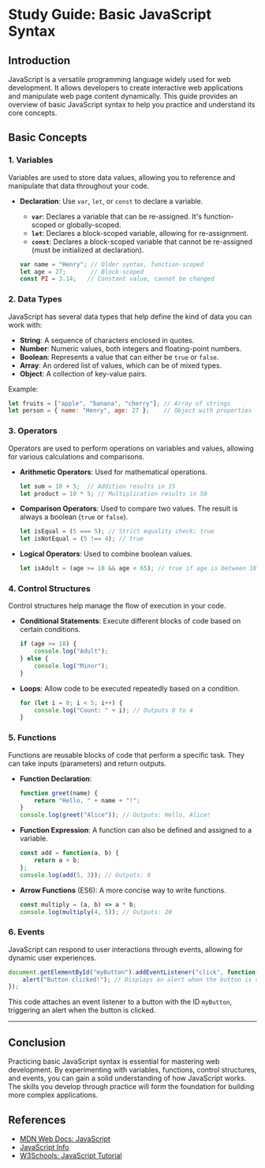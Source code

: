 # Study Guide: Basic JavaScript Syntax

## Introduction

JavaScript is a versatile programming language widely used for web development. It allows developers to create interactive web applications and manipulate web page content dynamically. This guide provides an overview of basic JavaScript syntax to help you practice and understand its core concepts.

## Basic Concepts

### 1. Variables
Variables are used to store data values, allowing you to reference and manipulate that data throughout your code.

- **Declaration**: Use `var`, `let`, or `const` to declare a variable.
  
  - **`var`**: Declares a variable that can be re-assigned. It's function-scoped or globally-scoped.
  - **`let`**: Declares a block-scoped variable, allowing for re-assignment.
  - **`const`**: Declares a block-scoped variable that cannot be re-assigned (must be initialized at declaration).

  ```javascript
  var name = "Henry"; // Older syntax, function-scoped
  let age = 27;       // Block-scoped
  const PI = 3.14;   // Constant value, cannot be changed
  ```

### 2. Data Types
JavaScript has several data types that help define the kind of data you can work with:

- **String**: A sequence of characters enclosed in quotes.
- **Number**: Numeric values, both integers and floating-point numbers.
- **Boolean**: Represents a value that can either be `true` or `false`.
- **Array**: An ordered list of values, which can be of mixed types.
- **Object**: A collection of key-value pairs.

Example:
```javascript
let fruits = ["apple", "banana", "cherry"]; // Array of strings
let person = { name: "Henry", age: 27 };    // Object with properties
```

### 3. Operators
Operators are used to perform operations on variables and values, allowing for various calculations and comparisons.

- **Arithmetic Operators**: Used for mathematical operations.
  
  ```javascript
  let sum = 10 + 5;  // Addition results in 15
  let product = 10 * 5; // Multiplication results in 50
  ```

- **Comparison Operators**: Used to compare two values. The result is always a boolean (`true` or `false`).

  ```javascript
  let isEqual = (5 === 5); // Strict equality check; true
  let isNotEqual = (5 !== 4); // true
  ```

- **Logical Operators**: Used to combine boolean values.

  ```javascript
  let isAdult = (age >= 18 && age < 65); // true if age is between 18 and 64
  ```

### 4. Control Structures
Control structures help manage the flow of execution in your code.

- **Conditional Statements**: Execute different blocks of code based on certain conditions.

  ```javascript
  if (age >= 18) {
      console.log("Adult");
  } else {
      console.log("Minor");
  }
  ```

- **Loops**: Allow code to be executed repeatedly based on a condition.

  ```javascript
  for (let i = 0; i < 5; i++) {
      console.log("Count: " + i); // Outputs 0 to 4
  }
  ```

### 5. Functions
Functions are reusable blocks of code that perform a specific task. They can take inputs (parameters) and return outputs.

- **Function Declaration**:

  ```javascript
  function greet(name) {
      return "Hello, " + name + "!";
  }
  console.log(greet("Alice")); // Outputs: Hello, Alice!
  ```

- **Function Expression**: A function can also be defined and assigned to a variable.

  ```javascript
  const add = function(a, b) {
      return a + b;
  };
  console.log(add(5, 3)); // Outputs: 8
  ```

- **Arrow Functions** (ES6): A more concise way to write functions.

  ```javascript
  const multiply = (a, b) => a * b;
  console.log(multiply(4, 5)); // Outputs: 20
  ```

### 6. Events
JavaScript can respond to user interactions through events, allowing for dynamic user experiences.

```javascript
document.getElementById("myButton").addEventListener("click", function() {
    alert("Button clicked!"); // Displays an alert when the button is clicked
});
```

This code attaches an event listener to a button with the ID `myButton`, triggering an alert when the button is clicked.

---

## Conclusion

Practicing basic JavaScript syntax is essential for mastering web development. By experimenting with variables, functions, control structures, and events, you can gain a solid understanding of how JavaScript works. The skills you develop through practice will form the foundation for building more complex applications.

## References
- [MDN Web Docs: JavaScript](https://developer.mozilla.org/en-US/docs/Web/JavaScript)
- [JavaScript Info](https://javascript.info/)
- [W3Schools: JavaScript Tutorial](https://www.w3schools.com/js/)